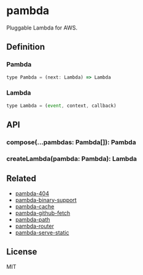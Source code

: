 # pambda

Pluggable Lambda for AWS.

## Definition

### Pambda

``` javascript
type Pambda = (next: Lambda) => Lambda
```

### Lambda

``` javascript
type Lambda = (event, context, callback)
```

## API

### compose(...pambdas: Pambda[]): Pambda

### createLambda(pambda: Pambda): Lambda

## Related

- [pambda-404](https://github.com/pambda/pambda-404)
- [pambda-binary-support](https://github.com/pambda/pambda-binary-support)
- [pambda-cache](https://github.com/pambda/pambda-cache)
- [pambda-github-fetch](https://github.com/pambda/pambda-github-fetch)
- [pambda-path](https://github.com/pambda/pambda-path)
- [pambda-router](https://github.com/pambda/pambda-router)
- [pambda-serve-static](https://github.com/pambda/pambda-serve-static)

## License

MIT
